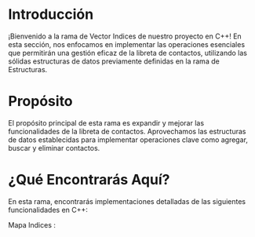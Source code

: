 # Introducción
¡Bienvenido a la rama de Vector Indices de nuestro proyecto en C++! En esta sección, nos enfocamos en implementar las operaciones esenciales que permitirán una gestión eficaz de la libreta de contactos, utilizando las sólidas estructuras de datos previamente definidas en la rama de Estructuras.

# Propósito
El propósito principal de esta rama es expandir y mejorar las funcionalidades de la libreta de contactos. Aprovechamos las estructuras de datos establecidas para implementar operaciones clave como agregar, buscar y eliminar contactos.

# ¿Qué Encontrarás Aquí?
En esta rama, encontrarás implementaciones detalladas de las siguientes funcionalidades en C++:

Mapa Indices :
